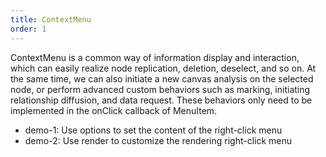 ```yaml
---
title: ContextMenu
order: 1
---
```


ContextMenu is a common way of information display and interaction, which can easily realize node replication, deletion, deselect, and so on. At the same time, we can also initiate a new canvas analysis on the selected node, or perform advanced custom behaviors such as marking, initiating relationship diffusion, and data request. These behaviors only need to be implemented in the onClick callback of MenuItem.

- demo-1: Use options to set the content of the right-click menu
- demo-2: Use render to customize the rendering right-click menu
